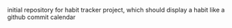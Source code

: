 initial repository for habit tracker project, which should display a habit like a github commit calendar